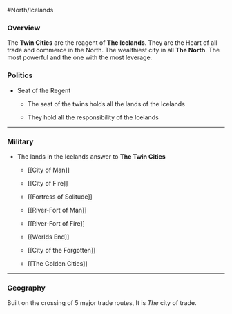 #North/Icelands 

### Overview

The **Twin Cities** are the reagent of **The Icelands**. They are the Heart of all trade and commerce in the North. The wealthiest city in all **The North**. The most powerful and the one with the most leverage.

### Politics
- Seat of the Regent
	- The seat of the twins holds all the lands of the Icelands
		  
	- They hold all the responsibility of the Icelands

---

### Military
- The lands in the Icelands answer to **The Twin Cities**
	- [[City of Man]]
		
	- [[City of Fire]]
		
	- [[Fortress of Solitude]]
		
	- [[River-Fort of Man]]
		
	- [[River-Fort of Fire]]
		
	- [[Worlds End]]
		
	- [[City of the Forgotten]]
		
	- [[The Golden Cities]]
---

### Geography
Built on the crossing of 5 major trade routes, It is *The* city of trade.